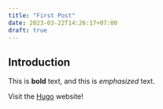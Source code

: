 ```yaml
---
title: "First Post"
date: 2023-03-22T14:26:17+07:00
draft: true
---
```


## Introduction

This is **bold** text, and this is *emphasized* text.

Visit the [Hugo](https://gohugo.io) website!
